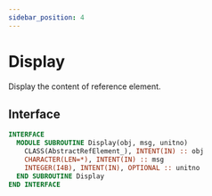 ```yaml
---
sidebar_position: 4
---
```


# Display

Display the content of reference element.

## Interface

```fortran
INTERFACE
  MODULE SUBROUTINE Display(obj, msg, unitno)
    CLASS(AbstractRefElement_), INTENT(IN) :: obj
    CHARACTER(LEN=*), INTENT(IN) :: msg
    INTEGER(I4B), INTENT(IN), OPTIONAL :: unitno
  END SUBROUTINE Display
END INTERFACE
```
